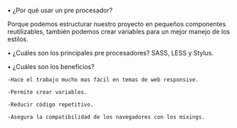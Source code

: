 • ¿Por qué usar un pre procesador?

Porque podemos estructurar nuestro proyecto en pequeños componentes reutilizables, también podemos crear variables para un mejor manejo de los estilos.

• ¿Cuáles son los principales pre procesadores?
SASS, LESS y Stylus.

• ¿Cuáles son los beneficios?
    
    -Hace el trabajo mucho mas fácil en temas de web responsive.

    -Permite crear variables.

    -Reducir código repetitivo.

    -Asegura la compatibilidad de los navegadores con los mixings.